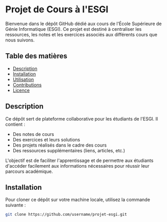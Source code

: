 # Projet de Cours à l'ESGI

Bienvenue dans le dépôt GitHub dédié aux cours de l'École Supérieure de Génie Informatique (ESGI). Ce projet est destiné à centraliser les ressources, les notes et les exercices associés aux différents cours que nous suivons.

## Table des matières

- [Description](#description)
- [Installation](#installation)
- [Utilisation](#utilisation)
- [Contributions](#contributions)
- [Licence](#licence)

## Description

Ce dépôt sert de plateforme collaborative pour les étudiants de l'ESGI. Il contient :

- Des notes de cours
- Des exercices et leurs solutions
- Des projets réalisés dans le cadre des cours
- Des ressources supplémentaires (liens, articles, etc.)

L'objectif est de faciliter l'apprentissage et de permettre aux étudiants d'accéder facilement aux informations nécessaires pour réussir leur parcours académique.

## Installation

Pour cloner ce dépôt sur votre machine locale, utilisez la commande suivante :

```bash
git clone https://github.com/username/projet-esgi.git

